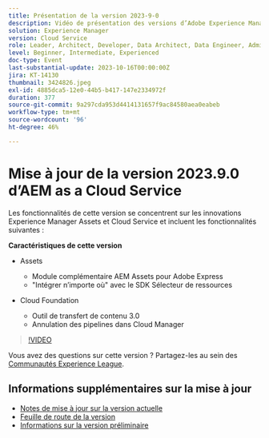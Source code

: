 ```yaml
---
title: Présentation de la version 2023-9-0
description: Vidéo de présentation des versions d’Adobe Experience Manager as a Cloud Service 2023.9.0
solution: Experience Manager
version: Cloud Service
role: Leader, Architect, Developer, Data Architect, Data Engineer, Admin, User
level: Beginner, Intermediate, Experienced
doc-type: Event
last-substantial-update: 2023-10-16T00:00:00Z
jira: KT-14130
thumbnail: 3424826.jpeg
exl-id: 4885dca5-12e0-44b5-b417-147e2334972f
duration: 377
source-git-commit: 9a297cda953d4414131657f9ac84580aea0eabeb
workflow-type: tm+mt
source-wordcount: '96'
ht-degree: 46%

---
```


# Mise à jour de la version 2023.9.0 d’AEM as a Cloud Service

Les fonctionnalités de cette version se concentrent sur les innovations Experience Manager Assets et Cloud Service et incluent les fonctionnalités suivantes :

**Caractéristiques de cette version**

* Assets
   * Module complémentaire AEM Assets pour Adobe Express
   * &quot;Intégrer n’importe où&quot; avec le SDK Sélecteur de ressources

* Cloud Foundation
   * Outil de transfert de contenu 3.0
   * Annulation des pipelines dans Cloud Manager

>[!VIDEO](https://video.tv.adobe.com/v/3424826/?learn=on)

Vous avez des questions sur cette version ?  Partagez-les au sein des [Communautés Experience League](https://adobe.ly/3rMScIU).

## Informations supplémentaires sur la mise à jour

* [Notes de mise à jour sur la version actuelle](https://experienceleague.adobe.com/docs/experience-manager-cloud-service/content/release-notes/home.html?lang=fr)
* [Feuille de route de la version](https://experienceleague.adobe.com/docs/experience-manager-release-information/aem-release-updates/update-releases-roadmap.html?lang=fr)
* [Informations sur la version préliminaire](https://experienceleague.adobe.com/docs/experience-manager-cloud-service/content/release-notes/prerelease.html?lang=fr)
